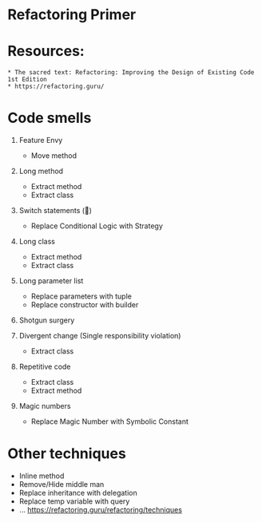 # Refactoring Primer

# Resources:
    * The sacred text: Refactoring: Improving the Design of Existing Code 1st Edition
    * https://refactoring.guru/

# Code smells
1. Feature Envy
    * Move method

2. Long method
    * Extract method
    * Extract class

3. Switch statements (🤔)
    * Replace Conditional Logic with Strategy

4. Long class
    * Extract method
    * Extract class

5. Long parameter list
    * Replace parameters with tuple
    * Replace constructor with builder

6. Shotgun surgery

7. Divergent change (Single responsibility violation)
    * Extract class

8. Repetitive code
    * Extract class
    * Extract method

9. Magic numbers
    * Replace Magic Number with Symbolic Constant


# Other techniques

* Inline method
* Remove/Hide middle man
* Replace inheritance with delegation
* Replace temp variable with query
* ... https://refactoring.guru/refactoring/techniques

